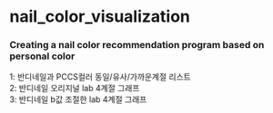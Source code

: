 # nail_color_visualization
### Creating a nail color recommendation program based on personal color

1: 반디네일과 PCCS컬러 동일/유사/가까운계절 리스트  
2: 반디네일 오리지널 lab 4계절 그래프  
3: 반디네일 b값 조절한 lab 4계절 그래프  

